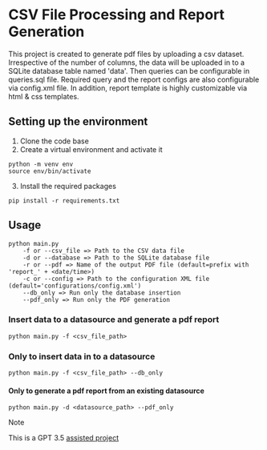 # CSV File Processing and Report Generation

This project is created to generate pdf files by uploading a csv dataset. Irrespective of the number of columns, the data will be uploaded in to a SQLite database table named 'data'. Then queries can be configurable in queries.sql file. Required query and the report configs are also configurable via config.xml file. In addition, report template is highly customizable via html & css templates.

## Setting up the environment

1. Clone the code base
2. Create a virtual environment and activate it

```
python -m venv env
source env/bin/activate

```

3. Install the required packages

```
pip install -r requirements.txt
```

## Usage

```
python main.py
    -f or --csv_file => Path to the CSV data file
    -d or --database => Path to the SQLite database file
    -r or --pdf => Name of the output PDF file (default=prefix with 'report_' + <date/time>)
    -c or --config => Path to the configuration XML file (default='configurations/config.xml')
    --db_only => Run only the database insertion
    --pdf_only => Run only the PDF generation
```

### Insert data to a datasource and generate a pdf report

`python main.py -f <csv_file_path>`

### Only to insert data in to a datasource

`python main.py -f <csv_file_path> --db_only`

#### Only to generate a pdf report from an existing datasource

`python main.py -d <datasource_path> --pdf_only`

> [!NOTE]  
> This is a GPT 3.5 [assisted project](https://chatgpt.com/share/bacddbb0-f84d-42f5-bb30-b7895d27239c)
